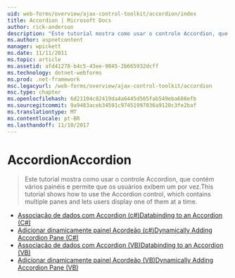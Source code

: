 ```yaml
---
uid: web-forms/overview/ajax-control-toolkit/accordion/index
title: Accordion | Microsoft Docs
author: rick-anderson
description: "Este tutorial mostra como usar o controle Accordion, que contém vários painéis e permite que os usuários exibem um por vez."
ms.author: aspnetcontent
manager: wpickett
ms.date: 11/11/2011
ms.topic: article
ms.assetid: afd41278-b4c5-43ee-9845-2b665932dcff
ms.technology: dotnet-webforms
ms.prod: .net-framework
msc.legacyurl: /web-forms/overview/ajax-control-toolkit/accordion
msc.type: chapter
ms.openlocfilehash: 6d21104c82419da4a6445d505fab549eba686efb
ms.sourcegitcommit: 9a9483aceb34591c97451997036a9120c3fe2baf
ms.translationtype: MT
ms.contentlocale: pt-BR
ms.lasthandoff: 11/10/2017
---
```

<a name="accordion"></a><span data-ttu-id="8ffc3-103">Accordion</span><span class="sxs-lookup"><span data-stu-id="8ffc3-103">Accordion</span></span>
====================
> <span data-ttu-id="8ffc3-104">Este tutorial mostra como usar o controle Accordion, que contém vários painéis e permite que os usuários exibem um por vez.</span><span class="sxs-lookup"><span data-stu-id="8ffc3-104">This tutorial shows how to use the Accordion control, which contains multiple panes and lets users display one of them at a time.</span></span>


- [<span data-ttu-id="8ffc3-105">Associação de dados com Accordion (c#)</span><span class="sxs-lookup"><span data-stu-id="8ffc3-105">Databinding to an Accordion (C#)</span></span>](databinding-to-an-accordion-cs.md)
- [<span data-ttu-id="8ffc3-106">Adicionar dinamicamente painel Acordeão (c#)</span><span class="sxs-lookup"><span data-stu-id="8ffc3-106">Dynamically Adding Accordion Pane (C#)</span></span>](dynamically-adding-an-accordion-pane-cs.md)
- [<span data-ttu-id="8ffc3-107">Associação de dados com Accordion (VB)</span><span class="sxs-lookup"><span data-stu-id="8ffc3-107">Databinding to an Accordion (VB)</span></span>](databinding-to-an-accordion-vb.md)
- [<span data-ttu-id="8ffc3-108">Adicionar dinamicamente painel Acordeão (VB)</span><span class="sxs-lookup"><span data-stu-id="8ffc3-108">Dynamically Adding Accordion Pane (VB)</span></span>](dynamically-adding-an-accordion-pane-vb.md)
